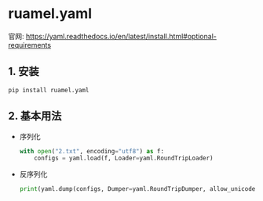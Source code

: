 # ruamel.yaml

官网: https://yaml.readthedocs.io/en/latest/install.html#optional-requirements

## 1. 安装

```shell
pip install ruamel.yaml
```

## 2. 基本用法

* 序列化

  ```python
  with open("2.txt", encoding="utf8") as f:
      configs = yaml.load(f, Loader=yaml.RoundTripLoader)
  ```

* 反序列化

  ```python
  print(yaml.dump(configs, Dumper=yaml.RoundTripDumper, allow_unicode=True))
  ```

  

  

